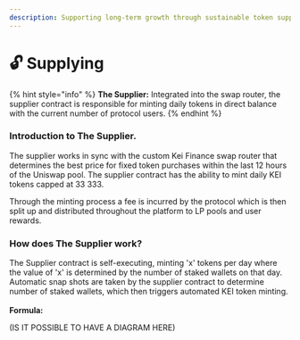 ```yaml
---
description: Supporting long-term growth through sustainable token supplies.
---
```


# 🔓 Supplying

{% hint style="info" %}
**The Supplier:** Integrated into the swap router, the supplier contract is responsible for minting daily tokens in direct balance with the current number of protocol users.
{% endhint %}

### Introduction to The Supplier.

The supplier works in sync with the custom Kei Finance swap router that determines the best price for fixed token purchases within the last 12 hours of the Uniswap pool. The supplier contract has the ability to mint daily KEI tokens capped at 33 333.&#x20;

Through the minting process a fee is incurred by the protocol which is then split up and distributed throughout the platform to LP pools and user rewards.&#x20;

### How does The Supplier work?&#x20;

The Supplier contract is self-executing, minting 'x' tokens per day where the value of 'x' is determined by the number of staked wallets on that day. Automatic snap shots are taken by the supplier contract to determine number of staked wallets, which then triggers automated KEI token minting.\
\
**Formula:**

(IS IT POSSIBLE TO HAVE A DIAGRAM HERE)&#x20;
